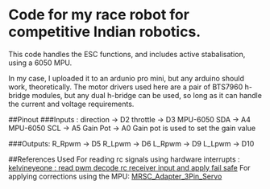 # Code for my race robot for competitive Indian robotics.


This code handles the ESC functions, and includes active stabalisation, using a 6050 MPU.

In my case, I uploaded it to an ardunio pro mini, but any arduino should work, theoretically.
The motor drivers used here are a pair of BTS7960 h-bridge modules, but any dual h-bridge can be used, so long as it can handle the current and voltage requirements.

##Pinout
###Inputs :
direction    ->  D2
throttle     ->  D3
MPU-6050 SDA ->  A4
MPU-6050 SCL ->  A5
Gain Pot     ->  A0
Gain pot is used to set the gain value 

###Outputs:
R_Rpwm -> D5
R_Lpwm -> D6
L_Rpwm -> D9
L_Lpwm -> D10

##References Used
For reading rc signals using hardware interrupts : [kelvineyeone : read pwm decode rc receiver input and apply fail safe](https://projecthub.arduino.cc/kelvineyeone/read-pwm-decode-rc-receiver-input-and-apply-fail-safe-113bac)
For applying corrections using the MPU: [MRSC_Adapter_3Pin_Servo ](https://github.com/TheDIYGuy999/MRSC_Adapter_3Pin_Servo)
